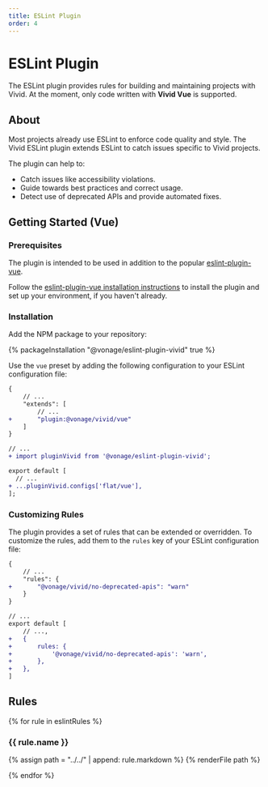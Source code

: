 ```yaml
---
title: ESLint Plugin
order: 4
---
```


# ESLint Plugin

The ESLint plugin provides rules for building and maintaining projects with Vivid. At the moment, only code written with **Vivid Vue** is supported.

## About

Most projects already use ESLint to enforce code quality and style. The Vivid ESLint plugin extends ESLint to catch issues specific to Vivid projects.

The plugin can help to:

- Catch issues like accessibility violations.
- Guide towards best practices and correct usage.
- Detect use of deprecated APIs and provide automated fixes.

## Getting Started (Vue)

### Prerequisites

The plugin is intended to be used in addition to the popular [eslint-plugin-vue](https://eslint.vuejs.org/).

Follow the [eslint-plugin-vue installation instructions](https://eslint.vuejs.org/user-guide/#installation) to install the plugin and set up your environment, if you haven't already.

### Installation

Add the NPM package to your repository:

{% packageInstallation "@vonage/eslint-plugin-vivid" true %}

Use the `vue` preset by adding the following configuration to your ESLint configuration file:

<vwc-tabs gutters="none">
<vwc-tab label=".eslintrc"></vwc-tab>
<vwc-tab-panel>

```diff
{
	// ...
	"extends": [
		// ...
+		"plugin:@vonage/vivid/vue"
	]
}
```

</vwc-tab-panel>
<vwc-tab label="eslint.config.js"></vwc-tab>
<vwc-tab-panel>

```diff
// ...
+ import pluginVivid from '@vonage/eslint-plugin-vivid';

export default [
  // ...
+ ...pluginVivid.configs['flat/vue'],
];

```

</vwc-tab-panel>
</vwc-tabs>

### Customizing Rules

The plugin provides a set of rules that can be extended or overridden. To customize the rules, add them to the `rules` key of your ESLint configuration file:

<vwc-tabs gutters="none">
<vwc-tab label=".eslintrc"></vwc-tab>
<vwc-tab-panel>

```diff
{
	// ...
	"rules": {
+		"@vonage/vivid/no-deprecated-apis": "warn"
	}
}
```

</vwc-tab-panel>
<vwc-tab label="eslint.config.js"></vwc-tab>
<vwc-tab-panel>

```diff
// ...
export default [
	// ...,
+	{
+		rules: {
+			'@vonage/vivid/no-deprecated-apis': 'warn',
+		},
+	},
]
```

</vwc-tab-panel>
</vwc-tabs>

## Rules

{% for rule in eslintRules %}

### {{ rule.name }}

{% assign path = "../../" | append: rule.markdown %}
{% renderFile path %}

{% endfor %}
